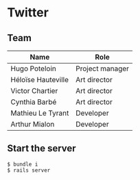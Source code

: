 # Twitter

## Team
| Name  | Role |
| ------------- | ------------- |
| Hugo Poteloin | Project manager  |
| Héloïse Hauteville  | Art director  |
| Victor Chartier  | Art director  |
| Cynthia Barbé  | Art director  |
| Mathieu Le Tyrant | Developer  |
| Arthur Mialon | Developer  |

## Start the server
```shell
$ bundle i
$ rails server
```